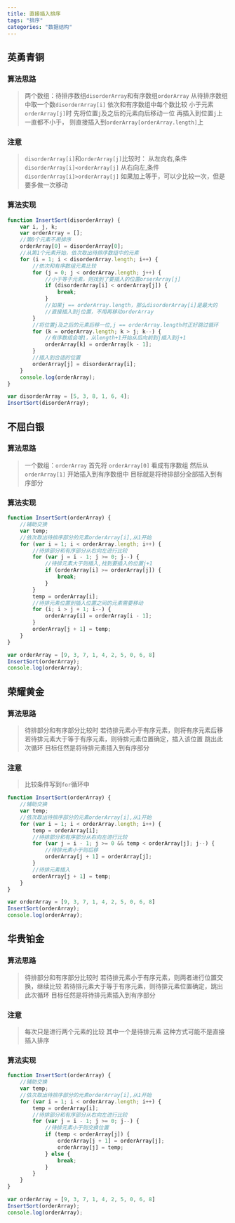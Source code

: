 ```yaml
---
title: 直接插入排序
tags: "排序"
categories: "数据结构"
---
```


## 英勇青铜

### 算法思路

>两个数组：待排序数组`disorderArray`和有序数组`orderArray`
从待排序数组中取一个数`disorderArray[i]`
依次和有序数组中每个数比较
小于元素`orderArray[j]`时
先将位置`j`及之后的元素向后移动一位
再插入到位置`j`上
一直都不小于，
则直接插入到`orderArray[orderArray.length]`上

### 注意

>`disorderArray[i]`和`orderArray[j]`比较时：
从左向右,条件`disorderArray[i]<orderArray[j]`
从右向左,条件`disorderArray[i]>orderArray[j]`
如果加上等于，可以少比较一次，但是要多做一次移动

### 算法实现

```js
function InsertSort(disorderArray) {
    var i, j, k;
    var orderArray = [];
    //第0个元素不用排序
    orderArray[0] = disorderArray[0];
    //从第1个元素开始，依次取出待排序数组中的元素
    for (i = 1; i < disorderArray.length; i++) {
        //依次和有序数组元素比较
        for (j = 0; j < orderArray.length; j++) {
            //小于等于元素，则找到了要插入的位置orserArray[j]
            if (disorderArray[i] < orderArray[j]) {
                break;
            }
            //如果j == orderArray.length，那么disorderArray[i]是最大的
            //直接插入到j位置，不用再移动orderArray
        }
        //将位置j及之后的元素后移一位,j == orderArray.length时正好跳过循环
        for (k = orderArray.length; k > j; k--) {
            //有序数组会增1，从length+1开始从后向前到j插入到j+1
            orderArray[k] = orderArray[k - 1];
        }
        //插入到合适的位置
        orderArray[j] = disorderArray[i];
    }
    console.log(orderArray);
}

var disorderArray = [5, 3, 8, 1, 6, 4];
InsertSort(disorderArray);
```

## 不屈白银

### 算法思路

>一个数组：`orderArray`
首先将 `orderArray[0]` 看成有序数组
然后从 `orderArray[1]` 开始插入到有序数组中
目标就是将待排部分全部插入到有序部分

### 算法实现
```js
function InsertSort(orderArray) {
    //辅助交换
    var temp;
    //依次取出待排序部分的元素orderArray[i],从1开始
    for (var i = 1; i < orderArray.length; i++) {
        //待排部分和有序部分从右向左进行比较
        for (var j = i - 1; j >= 0; j--) {
            //待排元素大于则插入,找到要插入的位置j+1
            if (orderArray[i] >= orderArray[j]) {
                break;
            }
        }
        temp = orderArray[i];
        //待排元素位置到插入位置之间的元素需要移动
        for (i; i > j + 1; i--) {
            orderArray[i] = orderArray[i - 1];
        }
        orderArray[j + 1] = temp;
    }
}

var orderArray = [9, 3, 7, 1, 4, 2, 5, 0, 6, 8]
InsertSort(orderArray);
console.log(orderArray);
```

## 荣耀黄金

### 算法思路

>待排部分和有序部分比较时
若待排元素小于有序元素，则将有序元素后移
若待排元素大于等于有序元素，则待排元素位置确定，插入该位置
跳出此次循环
目标任然是将待排元素插入到有序部分

### 注意
>比较条件写到`for`循环中

```js
function InsertSort(orderArray) {
    //辅助交换
    var temp;
    //依次取出待排序部分的元素orderArray[i],从1开始
    for (var i = 1; i < orderArray.length; i++) {
        temp = orderArray[i];
        //待排部分和有序部分从右向左进行比较
        for (var j = i - 1; j >= 0 && temp < orderArray[j]; j--) {
            //待排元素小于则后移
            orderArray[j + 1] = orderArray[j];
        }
        //待排元素插入
        orderArray[j + 1] = temp;
    }
}

var orderArray = [9, 3, 7, 1, 4, 2, 5, 0, 6, 8]
InsertSort(orderArray);
console.log(orderArray);
```

## 华贵铂金

### 算法思路

>待排部分和有序部分比较时
若待排元素小于有序元素，则两者进行位置交换，继续比较
若待排元素大于等于有序元素，则待排元素位置确定，跳出此次循环
目标任然是将待排元素插入到有序部分

### 注意
>每次只是进行两个元素的比较
其中一个是待排元素
这种方式可能不是直接插入排序

### 算法实现
```js
function InsertSort(orderArray) {
    //辅助交换
    var temp;
    //依次取出待排序部分的元素orderArray[i],从1开始
    for (var i = 1; i < orderArray.length; i++) {
        temp = orderArray[i];
        //待排部分和有序部分从右向左进行比较
        for (var j = i - 1; j >= 0; j--) {
            //待排元素小于则交换位置
            if (temp < orderArray[j]) {
                orderArray[j + 1] = orderArray[j];
                orderArray[j] = temp;
            } else {
                break;
            }
        }
    }
}

var orderArray = [9, 3, 7, 1, 4, 2, 5, 0, 6, 8]
InsertSort(orderArray);
console.log(orderArray);
```
